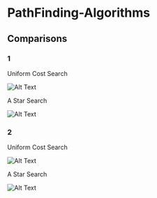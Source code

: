 # PathFinding-Algorithms



## Comparisons


### 1

Uniform Cost Search 

![Alt Text](https://media.giphy.com/media/bkhlzo3YMjmMJxeTJP/giphy.gif)

A Star Search 

![Alt Text](https://media.giphy.com/media/jyemUJEMX1fzCC69P0/giphy.gif)


### 2

Uniform Cost Search 

![Alt Text](https://media.giphy.com/media/2YjZ53nX1nksNDbB9u/giphy.gif)


A Star Search 

![Alt Text](https://media.giphy.com/media/4Hb9YwgnxOs4GujGB8/giphy.gif)
